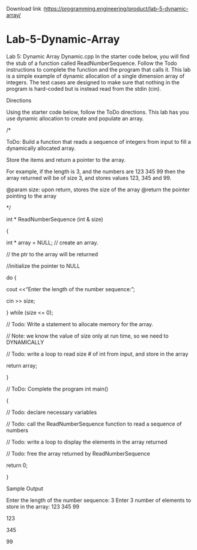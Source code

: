 Download link :https://programming.engineering/product/lab-5-dynamic-array/


# Lab-5-Dynamic-Array
Lab 5: Dynamic Array
Dynamic.cpp
In the starter code below, you will ﬁnd the stub of a function called ReadNumberSequence. Follow the Todo instructions to complete the function and the program that calls it.
This lab is a simple example of dynamic allocation of a single dimension array of integers. The test cases are designed to make sure that nothing in the program is hard-coded but is instead read from the stdin (cin).

Directions

Using the starter code below, follow the ToDo directions. This lab has you use dynamic allocation to create and populate an array.

/*

ToDo: Build a function that reads a sequence of integers from input to fill a dynamically allocated array.

Store the items and return a pointer to the array.

For example, if the length is 3, and the numbers are 123 345 99 then the array returned will be of size 3, and stores values 123, 345 and 99.

@param size: upon return, stores the size of the array @return the pointer pointing to the array

*/

int * ReadNumberSequence (int & size)

{

int * array = NULL; // create an array.

// the ptr to the array will be returned

//initialize the pointer to NULL

do {

cout <<“Enter the length of the number sequence:”;

cin >> size;

} while (size <= 0);

// Todo: Write a statement to allocate memory for the array.

// Note: we know the value of size only at run time, so we need to DYNAMICALLY

// Todo: write a loop to read size # of int from input, and store in the array

return array;

}

// ToDo: Complete the program
int main()

{

// Todo: declare necessary variables

// Todo: call the ReadNumberSequence function to read a sequence of numbers

// Todo: write a loop to display the elements in the array returned

// Todo: free the array returned by ReadNumberSequence

return 0;

}

Sample Output

Enter the length of the number sequence: 3
Enter 3 number of elements to store in the array: 123 345 99

123

345

99

